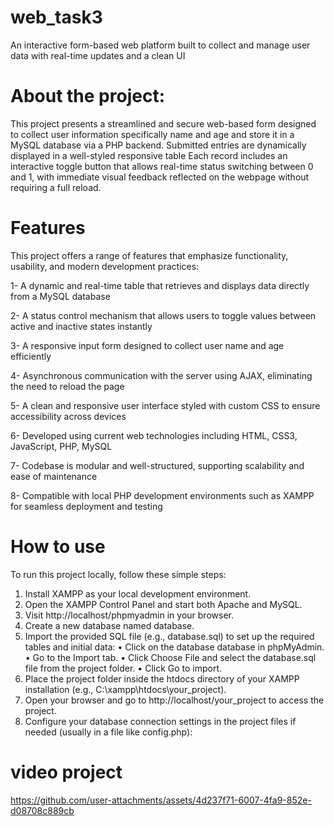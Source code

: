 # web_task3
An interactive form-based web platform built to collect and manage user data with real-time updates and a clean UI

# About the project:
This project presents a streamlined and secure web-based form designed to collect user information specifically name and age  and store it in a MySQL database via a PHP backend. Submitted entries are dynamically displayed in a well-styled responsive table Each record includes an interactive toggle button that allows real-time status switching between 0 and 1, with immediate visual feedback reflected on the webpage without requiring a full reload.

# Features
This project offers a range of features that emphasize functionality, usability, and modern development practices:

 1- A dynamic and real-time table that retrieves and displays data directly from a MySQL database
 
 2- A status control mechanism that allows users to toggle values between active and inactive states instantly
 
 3- A responsive input form designed to collect user name and age efficiently
 
 4- Asynchronous communication with the server using AJAX, eliminating the need to reload the page
 
 5- A clean and responsive user interface styled with custom CSS to ensure accessibility across devices
 
 6- Developed using current web technologies including HTML, CSS3, JavaScript, PHP, MySQL
 
 7- Codebase is modular and well-structured, supporting scalability and ease of maintenance
 
 8- Compatible with local PHP development environments such as XAMPP for seamless deployment and testing
 
# How to use
To run this project locally, follow these simple steps:
 1. Install XAMPP as your local development environment.
 2. Open the XAMPP Control Panel and start both Apache and MySQL.
 3. Visit http://localhost/phpmyadmin in your browser.
 4. Create a new database named database.
 5. Import the provided SQL file (e.g., database.sql) to set up the required tables and initial data:
 • Click on the  database database in phpMyAdmin.
 • Go to the Import tab.
 • Click Choose File and select the database.sql file from the project folder.
 • Click Go to import.
 6. Place the project folder inside the htdocs directory of your XAMPP installation (e.g., C:\xampp\htdocs\your_project).
 7. Open your browser and go to http://localhost/your_project to access the project.
 8. Configure your database connection settings in the project files if needed (usually in a file like config.php):

# video project

https://github.com/user-attachments/assets/4d237f71-6007-4fa9-852e-d08708c889cb




